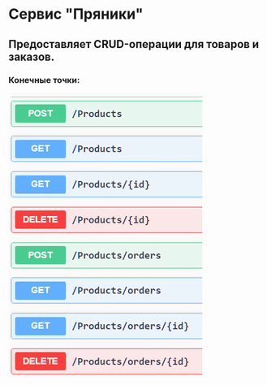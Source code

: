 # Сервис "Пряники"

## Предоставляет CRUD-операции для товаров и заказов.

### Конечные точки:

![alt text](methods.png)